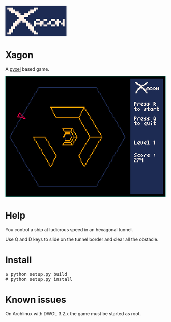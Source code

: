 ![](logo_big.png)

# Xagon

A [pyxel](https://github.com/kitao/pyxel) based game.

![](screenshot.png)

# Help

You control a ship at ludicrous speed in an hexagonal tunnel.

Use Q and D keys to slide on the tunnel border and clear all the obstacle.

# Install

<pre>
$ python setup.py build
# python setup.py install
</pre>

# Known issues

On Archlinux with DWGL 3.2.x the game must be started as root.
